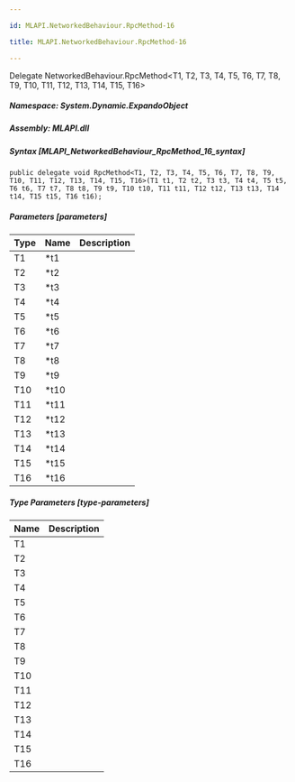 ```yaml
---

id: MLAPI.NetworkedBehaviour.RpcMethod-16

title: MLAPI.NetworkedBehaviour.RpcMethod-16

---
```


Delegate NetworkedBehaviour.RpcMethod\<T1, T2, T3, T4, T5, T6, T7, T8,
T9, T10, T11, T12, T13, T14, T15, T16\>

<div class="markdown level0 summary" markdown="1">

</div>

<div class="markdown level0 conceptual" markdown="1">

</div>

##### **Namespace**: System.Dynamic.ExpandoObject

##### **Assembly**: MLAPI.dll

##### Syntax [MLAPI_NetworkedBehaviour_RpcMethod_16_syntax]

    public delegate void RpcMethod<T1, T2, T3, T4, T5, T6, T7, T8, T9, T10, T11, T12, T13, T14, T15, T16>(T1 t1, T2 t2, T3 t3, T4 t4, T5 t5, T6 t6, T7 t7, T8 t8, T9 t9, T10 t10, T11 t11, T12 t12, T13 t13, T14 t14, T15 t15, T16 t16);

##### Parameters [parameters]

| Type                          | Name  | Description |
|-------------------------------|-------|-------------|
| <span class="xref">T1</span>  | \*t1  |             |
| <span class="xref">T2</span>  | \*t2  |             |
| <span class="xref">T3</span>  | \*t3  |             |
| <span class="xref">T4</span>  | \*t4  |             |
| <span class="xref">T5</span>  | \*t5  |             |
| <span class="xref">T6</span>  | \*t6  |             |
| <span class="xref">T7</span>  | \*t7  |             |
| <span class="xref">T8</span>  | \*t8  |             |
| <span class="xref">T9</span>  | \*t9  |             |
| <span class="xref">T10</span> | \*t10 |             |
| <span class="xref">T11</span> | \*t11 |             |
| <span class="xref">T12</span> | \*t12 |             |
| <span class="xref">T13</span> | \*t13 |             |
| <span class="xref">T14</span> | \*t14 |             |
| <span class="xref">T15</span> | \*t15 |             |
| <span class="xref">T16</span> | \*t16 |             |

##### Type Parameters [type-parameters]

| Name                                   | Description |
|----------------------------------------|-------------|
| <span class="parametername">T1</span>  |             |
| <span class="parametername">T2</span>  |             |
| <span class="parametername">T3</span>  |             |
| <span class="parametername">T4</span>  |             |
| <span class="parametername">T5</span>  |             |
| <span class="parametername">T6</span>  |             |
| <span class="parametername">T7</span>  |             |
| <span class="parametername">T8</span>  |             |
| <span class="parametername">T9</span>  |             |
| <span class="parametername">T10</span> |             |
| <span class="parametername">T11</span> |             |
| <span class="parametername">T12</span> |             |
| <span class="parametername">T13</span> |             |
| <span class="parametername">T14</span> |             |
| <span class="parametername">T15</span> |             |
| <span class="parametername">T16</span> |             |
